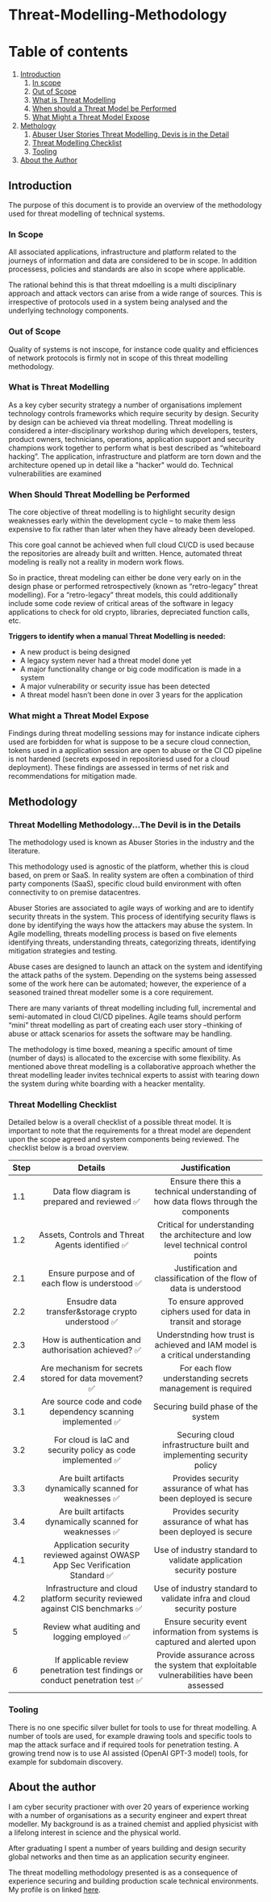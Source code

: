# Threat-Modelling-Methodology
# Table of contents

1. [Introduction](#overview)
    1. [In scope](#inscope)
    2. [Out of Scope](#outofscope)
    3. [What is Threat Modelling](#whatis)
    4. [When should a Threat Model be Performed](#when)
    5. [What Might a Threat Model Expose](#example)
2. [Methology](#method)
    1. [Abuser User Stories Threat Modelling, Devis is in the Detail](#abuser)
    2. [Threat Modelling Checklist](#checklist)
    3. [Tooling](#tooling)
2. [About the Author](#about)


## Introduction
The purpose of this document is to provide an overview of the methodology used for threat modelling of technical systems.
### In Scope <a name="inscope"></a>
All associated applications, infrastructure and platform related to the journeys of information and data are considered to be in scope. In addition processess, policies and standards are also in scope where applicable. 

The rational behind this is that threat mdoelling is a multi disciplinary approach and attack vectors can arise from a wide range of sources. This is irrespective of protocols used in a system being analysed and the underlying technology components. 
### Out of Scope <a name="outofscope"></a>
Quality of systems is not inscope, for instance code quality and efficiences of network protocols is firmly not in scope of this threat modelling methodology.
### What is Threat Modelling <a name="whatis"></a>
As a key cyber security strategy a number of organisations implement technology controls frameworks which require security by design. Security by design can be achieved via threat modelling. Threat modelling is considered a inter-disciplinary workshop during which developers, testers, product owners, technicians, operations, application support and security champions work together to perform what is best described as “whiteboard hacking”. The application, infrastructure and platform are torn down and the architecture opened up in detail like a "hacker" would do. Technical vulnerabilities are examined  
### When Should Threat Modelling be Performed<a name="whatis"></a>
The core objective of threat modelling is to highlight security design weaknesses early within the development cycle – to make them less expensive to fix rather than later when they have already been developed. 

This core goal cannot be achieved when full cloud CI/CD is used because the repositories are already built and written. Hence, automated threat modeling is really not a reality in modern work flows.

So in practice, threat modeling can either be done very early on in the design phase or performed retrospectively (known as “retro-legacy” threat modelling).  For a “retro-legacy” threat models, this could additionally include some code review of critical areas of the software in legacy applications to check for old crypto, libraries, depreciated function calls, etc.

**Triggers to identify when a manual Threat Modelling is needed:**
+ A new product is being designed
+ A legacy system never had a threat model done yet
+ A major functionality change or big code modification is made in a system
+ A major vulnerability or security issue has been detected
+ A threat model hasn’t been done in over 3 years for the application

### What might a Threat Model Expose <a name="example"></a>
Findings during threat modelling sessions may for instance indicate ciphers used are forbidden for what is suppose to be a secure cloud connection, tokens used in a application session are open to abuse or the CI CD pipeline is not hardened (secrets exposed in repositoriesd used for a cloud deployment). These findings are assessed in terms of net risk and recommendations for mitigation made.

## Methodology<a name="method"></a>
### Threat Modelling Methodology...The Devil is in the Details  <a name="method"></a>

The methodology used is known as Abuser Stories in the industry and the literature.

This methodology used is agnostic of the platform, whether this is cloud based, on prem or SaaS. In reality system are often a combination of third party components (SaaS), specific cloud build environment with often connectivity to on premise datacentres.

Abuser Stories are associated to agile ways of working and are to identify security threats in the system. This process of identifying security flaws is done by identifying the ways how the attackers may abuse the system. In Agile modelling, threats modelling process is based on five elements identifying threats, understanding threats, categorizing threats, identifying mitigation strategies and testing. 

Abuse cases are designed to launch an attack on the system and identifying the attack paths of the system. Depending on the systems being assessed some of the work here can be automated; however, the experience of a seasoned trained threat modeller some is a core requirement.

There are many variants of threat modelling including full, incremental and semi-automated in cloud CI/CD pipelines. Agile teams should perform “mini” threat modelling as part of creating each user story –thinking of abuse or attack scenarios for assets the software may be handling.

The methodology is time boxed, meaning a specific amount of time (number of days) is allocated to the excercise with some flexibility. As mentioned above threat modelling is a collaborative approach whether the threat modelling leader invites technical experts to assist with tearing down the system during white boarding with a heacker mentality.

### Threat Modelling Checklist<a name="abuser"></a> 
Detailed below is a overall checklist of a possible threat model. It is important to note that the requirements for a threat model are dependent upon the scope agreed and system components being reviewed. The checklist below is a broad overview.

| Step | Details | Justification |
| :--- | :----------------------------------------------: | :----------------------------------------: |
| 1.1  | Data flow diagram is prepared and reviewed  :white_check_mark:| Ensure there this a technical understanding of how data flows through the components |
| 1.2  | Assets, Controls and Threat Agents identified :white_check_mark:| Critical for understanding the architecture and low level technical control points |
| 2.1  | Ensure purpose and of each flow is understood :white_check_mark:| Justification and classification of the flow of data is understood                 |
| 2.2  | Ensudre data transfer&storage crypto understood :white_check_mark:| To ensure approved ciphers used for data in transit and storage |
| 2.3  | How is authentication and authorisation achieved? :white_check_mark:| Understnding how trust is achieved and IAM model is a critical understanding |
| 2.4 | Are mechanism for secrets stored for data movement? :white_check_mark:| For each flow understanding secrets management is required |
| 3.1| Are source code and code dependency scanning implemented :white_check_mark:| Securing build phase of the system |
| 3.2 | For cloud is IaC and security policy as code implemented :white_check_mark:| Securing cloud infrastructure built and implementing security policy |
| 3.3 | Are built artifacts dynamically scanned for weaknesses :white_check_mark:| Provides security assurance of what has been deployed is secure |
| 3.4 | Are built artifacts dynamically scanned for weaknesses :white_check_mark:| Provides security assurance of what has been deployed is secure |
| 4.1  | Application security reviewed against OWASP App Sec Verification Standard :white_check_mark:| Use of industry standard to validate application security posture |
| 4.2  | Infrastructure and cloud platform security reviewed against CIS benchmarks :white_check_mark:| Use of industry standard to validate infra and cloud security posture |
| 5    | Review what auditing and logging employed :white_check_mark:| Ensure security event information from systems is captured and alerted upon |
| 6 | If applicable review penetration test findings or conduct penetration test :white_check_mark:| Provide assurance across the system that exploitable vulnerabilities have been assessed|

### Tooling<a name="tooling"></a> 
There is no one specific silver bullet for tools to use for threat modelling. A number of tools are used, for example drawing tools and specific tools to map the attack surface and if required tools for penetration testing. A growing trend now is to use AI assisted (OpenAI GPT-3 model) tools, for example for subdomain discovery.

## About the author<a name="author"></a> 
I am cyber security practioner with over 20 years of experience working with a number of organisations as a security engineer and expert threat modeller. My background is as a trained chemist and applied physicist with a lifelong interest in science and the physical world.

After graduating I spent a number of years building and design security global networks and then time as an application security engineer.

The threat modelling methodology presented is as a consequence of experience securing and building production scale technical environments. My profile is on linked [here](https://www.linkedin.com/in/haseeb-chaudhary-07695938/).
